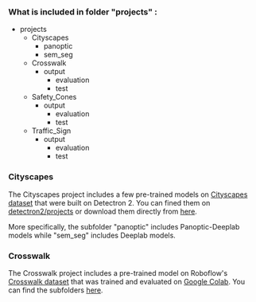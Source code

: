 ### What is included in folder "projects" :
- projects
  - Cityscapes
      - panoptic
      - sem_seg
  - Crosswalk
      - output
          - evaluation
          - test
  - Safety_Cones
      - output
          - evaluation
          - test
  - Traffic_Sign
     - output
          - evaluation
          - test

### Cityscapes 
The Cityscapes project includes a few pre-trained models on [Cityscapes dataset](https://www.cityscapes-dataset.com/) that were built on Detectron 2. You can fined them on [detectron2/projects](https://github.com/facebookresearch/detectron2/tree/main/projects) or download them directly from [here](https://drive.google.com/drive/folders/1Y1rjF-It2wOA_ZSfxxa4Hoy8YjUrZrK_?usp=sharing). 

More specifically, the subfolder "panoptic" includes Panoptic-Deeplab models while "sem_seg" includes Deeplab models.

### Crosswalk
The Crosswalk project includes a pre-trained model on Roboflow's [Crosswalk dataset](https://universe.roboflow.com/detectioncompetition/detection2.0) that was trained and evaluated on [Google Colab](https://colab.research.google.com/drive/1ARW5_gVc_50FBHFN8Wksj9YVHebLQ3P8?usp=drive_link). You can find the subfolders [here](https://drive.google.com/drive/folders/1_ERPaW5DNDYkqyj5iJKnQ6XUFJ6IXDV1?usp=drive_link).


